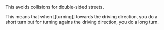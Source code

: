 This avoids collisions for double-sided streets.

This means that when [[turning]] towards the driving direction, you do a short turn but for turning agains the driving direction, you do a long turn.
